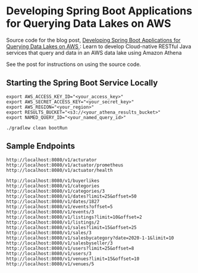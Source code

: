# Developing Spring Boot Applications for Querying Data Lakes on AWS

Source code for the blog post, [Developing Spring Boot Applications for Querying Data Lakes on AWS
](https://garystafford.medium.com/developing-spring-boot-applications-for-querying-data-lakes-on-aws-eeefa298741): Learn to develop Cloud-native RESTful Java services that query and data in an AWS data lake using Amazon Athena

See the post for instructions on using the source code.

## Starting the Spring Boot Service Locally

```shell
export AWS_ACCESS_KEY_ID="<your_access_key>"
export AWS_SECRET_ACCESS_KEY="<your_secret_key>"
export AWS_REGION="<your_region>"
export RESULTS_BUCKET="<s3://<your_athena_results_bucket>"
export NAMED_QUERY_ID="<your_named_query_id>"

./gradlew clean bootRun
```

## Sample Endpoints

```text
http://localhost:8080/v1/acturator
http://localhost:8080/v1/actuator/prometheus
http://localhost:8080/v1/actuator/health

http://localhost:8080/v1/buyerlikes
http://localhost:8080/v1/categories
http://localhost:8080/v1/categories/3
http://localhost:8080/v1/dates?limit=25&offset=50
http://localhost:8080/v1/dates/1827
http://localhost:8080/v1/events?offset=5
http://localhost:8080/v1/events/3
http://localhost:8080/v1/listings?limit=10&offset=2
http://localhost:8080/v1/listings/2
http://localhost:8080/v1/sales?limit=15&offset=25
http://localhost:8080/v1/sales/3
http://localhost:8080/v1/salesbycategory?date=2020-1-1&limit=10
http://localhost:8080/v1/salesbyseller/3
http://localhost:8080/v1/users?limit=25&offset=8
http://localhost:8080/v1/users/3
http://localhost:8080/v1/venues?limit=15&offset=10
http://localhost:8080/v1/venues/5
```
